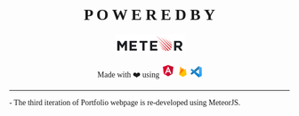 <html>
<body style="font-family: Gelion Light">
 <h1 align="center"> P O W E R E D  B Y </h1>
<p align="center">
  <img width="25%" height="auto" src="meteor.png" />
</p>
<p align="center">
  Made with ❤️ using <img width="5%" height="auto" src="angular.png" /> <img width="4%" height="auto" src="firebase.png" /> <img width="4%" height="auto" src="vsc.png" /> 
 </p>
<hr>
- The third iteration of Portfolio webpage is re-developed using MeteorJS.</p>
</body>
</html>
